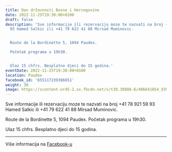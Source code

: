 ```yaml
---
title: Dan državnosti Bosne i Hercegovine
date: 2022-11-25T19:30:00+0100
draft: false
description: 'Sve informacije ili rezervaciju moze te nazvati na broj +41 78 921 59
  93 Hamed Salkic ili +41 79 622 41 88 Mirsad Muminovic.


  Route de la Bordinette 5, 1094 Paudex.

  Početak programa u 19h30.


  Ulaz 15 chfrs. Besplatno djeci do 15 godina.'
eventDate: 2022-11-25T19:30:00+0100
location: Paudex
facebook_id: '655117239386651'
weight: 30
image: https://scontent-ord5-2.xx.fbcdn.net/v/t39.30808-6/486641854_9399207156841686_1516080123773765506_n.jpg?_nc_cat=103&ccb=1-7&_nc_sid=9e60e4&_nc_ohc=clrDYrs_BuAQ7kNvwEe4PYT&_nc_oc=Adn1cT146LEQB6hxIduJhqRJ1FOidC5Mvd6hn6tlbfo7YgJPv3UqJH6kK7zrLtflNmg&_nc_zt=23&_nc_ht=scontent-ord5-2.xx&edm=ABTKTjYEAAAA&_nc_gid=p2C9czKkvnuN6pfd3vZJhQ&_nc_tpa=Q5bMBQFILnFz2Y_SZLgXDKMdmYY3S1HI_muu6IwfcIt5RUVITj4IFsXnEeenc2BG1fU8mGYU1ks7NAD0PQ&oh=00_AffWGi6M05GBu8QEGFx49upWRdfc9MVPI4Cl0rnX7XXVBA&oe=6908BABD
---
```


Sve informacije ili rezervaciju moze te nazvati na broj +41 78 921 59 93 Hamed Salkic ili +41 79 622 41 88 Mirsad Muminovic.

Route de la Bordinette 5, 1094 Paudex.
Početak programa u 19h30.

Ulaz 15 chfrs. Besplatno djeci do 15 godina.

---

Više informacija na [Facebook-u](https://facebook.com/events/655117239386651)